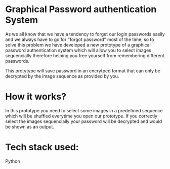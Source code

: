 # Graphical Password authentication System
As we all know that we have a tendency to forget our login passwords easily and we always have to go for "forgot password" most of the time, so to solve this problem we have developed a new prototype of a graphical password authentication system which will allow you to select images sequencially therefore helping you free yourself from remembering different passwords. 

This protytype will save password in an encrytped format that can only be decrypted by the image sequence as provided by you.

# How it works?

In this prototype you need to  select some images in a predefined sequence which will be shuffled everytime you open our prototype. If you correctly select the images sequencially your password will be decrypted and would be shown as an output.

# Tech stack used:
Python

